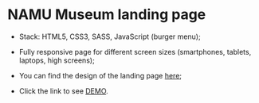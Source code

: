 # NAMU Museum landing page

- Stack: HTML5, CSS3, SASS, JavaScript (burger menu);

- Fully responsive page for different screen sizes (smartphones, tablets, laptops, high screens);

- You can find the design of the landing page [here](https://www.figma.com/file/HL3XGt5ZatvJoYBhOaWY5x/museum-prototype?node-id=323%3A1957);

- Click the link to see [DEMO](https://vova-myronenko.github.io/NAMU-Museum/).
